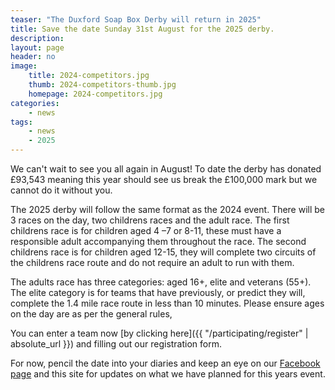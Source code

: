 ```yaml
---
teaser: "The Duxford Soap Box Derby will return in 2025"
title: Save the date Sunday 31st August for the 2025 derby.
description:
layout: page
header: no
image: 
    title: 2024-competitors.jpg
    thumb: 2024-competitors-thumb.jpg
    homepage: 2024-competitors.jpg
categories:
    - news
tags:
    - news
    - 2025
---
```


We can't wait to see you all again in August! To date the derby has donated £93,543 meaning this year should see us break the £100,000 mark but we cannot do it without you.

The 2025 derby will follow the same format as the 2024 event. There will be 3 races on the day, two childrens races and the adult race. The first childrens race is for children aged 4 –7 or 8-11, these must have a responsible adult accompanying them throughout the race. The second childrens race is for children aged 12-15, they will complete two circuits of the childrens race route and do not require an adult to run with them.

The adults race has three categories: aged 16+, elite and veterans (55+). The elite category is for teams that have previously, or predict they will, complete the 1.4 mile race route in less than 10 minutes. Please ensure ages on the day are as per the general rules,

You can enter a team now [by clicking here]({{ "/participating/register" | absolute_url }}) and filling out our registration form.

For now, pencil the date into your diaries and keep an eye on our [Facebook page](https://www.facebook.com/DuxfordSoapBoxDerby) and this site for updates on what we have planned for this years event.
